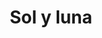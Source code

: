 ---
title: Sol y luna
date: 
draft: false

# descripcion
description : Sol y luna

materials: Plata 925

color: Plateado

dimensions: 2,4cm

code: 02-14-0221

type: "Dijes"

categories: []

price: $5.470,00

price_eftvo: $4.650,00

# Images
# first image will be shown in the product page
images:
  # - image: "images/path_to_image"
  # La ubicacion de las imagenes es imagenes/Dijes/Dijes.Plata/02-14-0221-sol-y-luna
  - image: "./images/dijes/plata/02-14-0221-sol-y-luna.JPG"
---